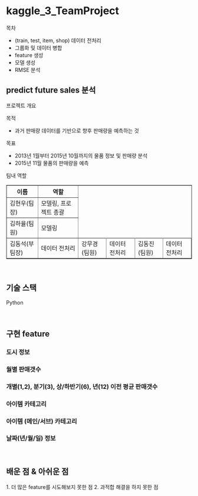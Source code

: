 # kaggle_3_TeamProject


목차
- (train, test, item, shop) 데이터 전처리
- 그룹화 및 데이터 병합
- feature 생성
- 모델 생성
- RMSE 분석

## predict future sales 분석

<p align="justify">
프로젝트 개요

목적
- 과거 판매량 데이터를 기반으로 향후 판매량을 예측하는 것

목표
- 2013년 1월부터 2015년 10월까지의 물품 정보 및 판매량 분석
- 2015년 11월 물품의 판매량을 예측

팀내 역할
<table border="1">
	<th>이름</th>
	<th>역할</th>
	<tr>
	    <td>김현우(팀장)</td>
	    <td>모델링, 프로젝트 총괄</td>
	<tr>
	    <td>김하율(팀원)</td>
	    <td>모델링</td>
	<tr>
      <td>김동석(부팀장)</td>
	    <td>데이터 전처리</td>
	    <td>강무경(팀원)</td>
	    <td>데이터 전처리</td>
      <td>김동진(팀원)</td>
	    <td>데이터 전처리</td>
</table>
</p>

<p align="center">
</p>

<br>

## 기술 스택
<p>
Python
</p>
<br>

## 구현 feature

### 도시 정보
### 월별 판매갯수
### 개별(1,2), 분기(3), 상/하반기(6), 년(12) 이전 평균 판매갯수
### 아이템 카테고리
### 아이템 (메인/서브) 카테고리
### 날짜(년/월/일) 정보

<br>

## 배운 점 & 아쉬운 점

<p align="justify">
1. 더 많은 feature를 시도해보지 못한 점
2. 과적합 해결을 하지 못한 점
</p>

<br>
